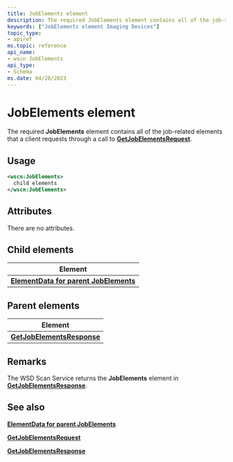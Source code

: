 ```yaml
---
title: JobElements element
description: The required JobElements element contains all of the job-related elements that a client requests through a call to GetJobElementsRequest.
keywords: ["JobElements element Imaging Devices"]
topic_type:
- apiref
ms.topic: reference
api_name:
- wscn JobElements
api_type:
- Schema
ms.date: 04/28/2023
---
```


# JobElements element

The required **JobElements** element contains all of the job-related elements that a client requests through a call to [**GetJobElementsRequest**](getjobelementsrequest.md).

## Usage

```xml
<wscn:JobElements>
  child elements
</wscn:JobElements>
```

## Attributes

There are no attributes.

## Child elements

| Element |
|--|
| [**ElementData for parent JobElements**](elementdata-for-jobelements-element.md) |

## Parent elements

| Element |
|--|
| [**GetJobElementsResponse**](getjobelementsresponse.md) |

## Remarks

The WSD Scan Service returns the **JobElements** element in [**GetJobElementsResponse**](getjobelementsresponse.md).

## See also

[**ElementData for parent JobElements**](elementdata-for-jobelements-element.md)

[**GetJobElementsRequest**](getjobelementsrequest.md)

[**GetJobElementsResponse**](getjobelementsresponse.md)
